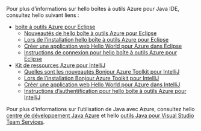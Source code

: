 Pour plus d’informations sur hello boîtes à outils Azure pour Java IDE, consultez hello suivant liens :

* [boîte à outils Azure pour Eclipse](/azure/azure-toolkit-for-eclipse)
  * [Nouveautés de hello boîte à outils Azure pour Eclipse](/azure/azure-toolkit-for-eclipse-whats-new)
  * [Lors de l’installation hello boîte à outils Azure pour Eclipse](/azure/azure-toolkit-for-eclipse-installation)
  * [Créer une application web Hello World pour Azure dans Eclipse](/azure/app-service-web/app-service-web-eclipse-create-hello-world-web-app)
  * [Instructions de connexion pour hello boîte à outils Azure pour Eclipse](/azure/azure-toolkit-for-eclipse-sign-in-instructions)
* [Kit de ressources Azure pour IntelliJ](/azure/azure-toolkit-for-intellij)
  * [Quelles sont les nouveautés Bonjour Azure Toolkit pour IntelliJ](/azure/azure-toolkit-for-intellij-whats-new)
  * [Lors de l’installation Bonjour Azure Toolkit pour IntelliJ](/azure/azure-toolkit-for-intellij-installation)
  * [Créer une application web Hello World pour Azure dans IntelliJ](/azure/app-service-web/app-service-web-intellij-create-hello-world-web-app)
  * [Instructions d’authentification pour hello boîte à outils Azure pour IntelliJ](/azure/azure-toolkit-for-intellij-sign-in-instructions)

Pour plus d’informations sur l’utilisation de Java avec Azure, consultez hello [centre de développement Java Azure](https://azure.microsoft.com/develop/java/) et hello [outils Java pour Visual Studio Team Services](https://java.visualstudio.com/).
